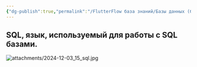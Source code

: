 ```yaml
---
{"dg-publish":true,"permalink":"/FlutterFlow база знаний/Базы данных (бекэнд)/SQL/","created":"2024-12-03T13:05:59.160-03:00","updated":"2024-12-03T13:06:51.741-03:00"}
---
```


## SQL, язык, используемый для работы с SQL базами.
![attachments/2024-12-03_15_sql.jpg](/img/user/FlutterFlow%20%D0%B1%D0%B0%D0%B7%D0%B0%20%D0%B7%D0%BD%D0%B0%D0%BD%D0%B8%D0%B9/%D0%91%D0%B0%D0%B7%D1%8B%20%D0%B4%D0%B0%D0%BD%D0%BD%D1%8B%D1%85%20(%D0%B1%D0%B5%D0%BA%D1%8D%D0%BD%D0%B4)/attachments/2024-12-03_15_sql.jpg)
